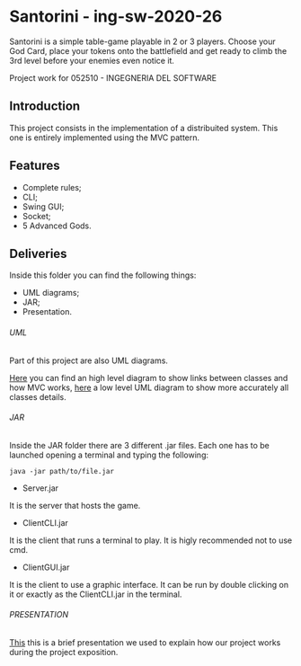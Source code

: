 # Santorini - ing-sw-2020-26
Santorini is a simple table-game playable in 2 or 3 players. Choose your God Card, place your tokens onto the battlefield and get ready to climb the 3rd level before your enemies even notice it.

Project work for 052510 - INGEGNERIA DEL SOFTWARE

## Introduction
This project consists in the implementation of a distribuited system.
This one is entirely implemented using the MVC pattern.

## Features
- Complete rules;
- CLI;
- Swing GUI;
- Socket;
- 5 Advanced Gods.

## Deliveries
Inside this folder you can find the following things:
- UML diagrams;
- JAR;
- Presentation.

###### UML
Part of this project are also UML diagrams.

[Here](https://github.com/MrPratula/ing-sw-2020-romeo-pozzan-prada/blob/recover/deliveries/uml/uml_mvc.jpg) you can find an high level diagram to show links between classes and how MVC works, [here](https://github.com/MrPratula/ing-sw-2020-romeo-pozzan-prada/blob/recover/deliveries/uml/uml_full.jpg) a low level UML diagram to show more accurately all classes details.

###### JAR
Inside the JAR folder there are 3 different .jar files.
Each one has to be launched opening a terminal and typing the following: 
```
java -jar path/to/file.jar
```
- Server.jar 

It is the server that hosts the game.

- ClientCLI.jar

It is the client that runs a terminal to play. It is higly recommended not to use cmd.

- ClientGUI.jar 

It is the client to use a graphic interface. It can be run by double clicking on it or exactly as the ClientCLI.jar in the terminal.

###### PRESENTATION
[This](https://github.com/MrPratula/ing-sw-2020-romeo-pozzan-prada/tree/recover/deliveries/slide) this is a brief presentation we used to explain how our project works during the project exposition.
